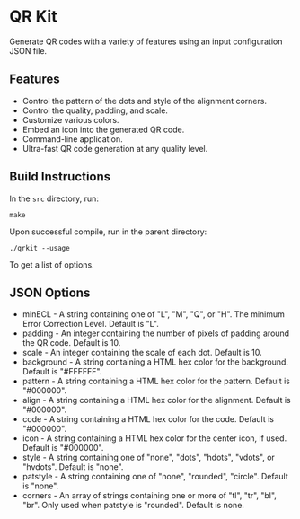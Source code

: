 QR Kit
======

Generate QR codes with a variety of features using an input configuration JSON file.

Features
--------

* Control the pattern of the dots and style of the alignment corners.
* Control the quality, padding, and scale.
* Customize various colors.
* Embed an icon into the generated QR code.
* Command-line application.
* Ultra-fast QR code generation at any quality level.

Build Instructions
------------------

In the `src` directory, run:

```
make
```

Upon successful compile, run in the parent directory:

```
./qrkit --usage
```

To get a list of options.

JSON Options
------------

* minECL - A string containing one of "L", "M", "Q", or "H".  The minimum Error Correction Level.  Default is "L".
* padding - An integer containing the number of pixels of padding around the QR code.  Default is 10.
* scale - An integer containing the scale of each dot.  Default is 10.
* background - A string containing a HTML hex color for the background.  Default is "#FFFFFF".
* pattern - A string containing a HTML hex color for the pattern.  Default is "#000000".
* align - A string containing a HTML hex color for the alignment.  Default is "#000000".
* code - A string containing a HTML hex color for the code.  Default is "#000000".
* icon - A string containing a HTML hex color for the center icon, if used.  Default is "#000000".
* style - A string containing one of "none", "dots", "hdots", "vdots", or "hvdots".  Default is "none".
* patstyle - A string containing one of "none", "rounded", "circle".  Default is "none".
* corners - An array of strings containing one or more of "tl", "tr", "bl", "br".  Only used when patstyle is "rounded".  Default is none.
